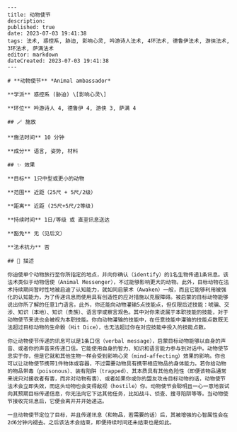 
    ---
    title: 动物使节
    description: 
    published: true
    date: 2023-07-03 19:41:38
    tags: 法术, 惑控系, 胁迫, 影响心灵, 吟游诗人法术, 4环法术, 德鲁伊法术, 游侠法术, 3环法术, 萨满法术
    editor: markdown
    dateCreated: 2023-07-03 19:41:38
    ---

    # **动物使节** *Animal ambassador*

    **学派** 惑控系 (胁迫) \[影响心灵\] 

    **环位** 吟游诗人 4, 德鲁伊 4, 游侠 3, 萨满 4

    ## 🪄 施放

    **施法时间** 10 分钟

    **成分** 语言, 姿势, 材料

    ## ✨ 效果 

    **目标** 1只中型或更小的动物 

    **范围** 近距（25尺 + 5尺/2级）

    **距离** 近距 (25尺+5尺/2等级)  

    **持续时间** 1日/等级 或 直至讯息送达 

    **豁免** 无（见后文）

    **法术抗力** 否

    ## 📖 描述

    你迫使单个动物旅行至你所指定的地点，并向你确认（identify）的1名生物传递1条讯息。该法术类似于动物信使（Animal Messenger），不过能够影响更大的动物。此外，目标动物在法术持续期间暂时性地被启迪了认知能力，就如同启蒙术（Awaken）一般，而且它能够利用被强化的认知能力，为了传递讯息而使用具有创造性的应对措施以克服障碍。被启蒙的目标动物能够说出你所了解的任意1门语言。此外，你还能向动物灌输5点技能点，但仅限后述技能：唬骗、交涉、知识（本地）、知识（贵族）、语言学或察言观色。其中对你来说属于本职技能的技能，对于动物使节来说也会被视为本职技能。你向动物灌输的技能中，在任意技能中灌输的技能点数既无法超过目标动物的生命骰（Hit Dice），也无法超过你在对应技能中投入的技能点数。

    你让动物使节传递的讯息可以是1条口信（verbal message），启蒙目标动物能够以自身的声音、或者你的声音来传递口信。它能使用自身的智力、知识和语言能力参与到对话中。动物使节忠实于你，但是它就和其他生物一样会受到影响心灵（mind-affecting）效果的影响。你也可以让动物使节携带1件物体或容器，不过需要动物具有携带相应物品的身体能力。若你给动物的物品带毒（poisonous）、装有陷阱（trapped）、其本质具有其他危险性（即便该物品通常来说只对接收者有害，而非对动物有害）、或者如果你或你的盟友攻击目标动物的话，动物使节法术会立即失效，而这头动物也会变得敌视（hostile）你。动物使节会聪明且一心一意地尝试向其预期目标传递信息，你无法向它下达其他任务，比如战斗、侦查、搜寻陷阱等等。当动物使节接收完讯息后，它便会离开并开始递送。

    一旦动物使节定位了目标，并且传递讯息（和物品，若需要的话）后，其被增强的心智属性会在2d6分钟内褪去。之后该法术会结束，即便持续时间还未结束也是如此。
    